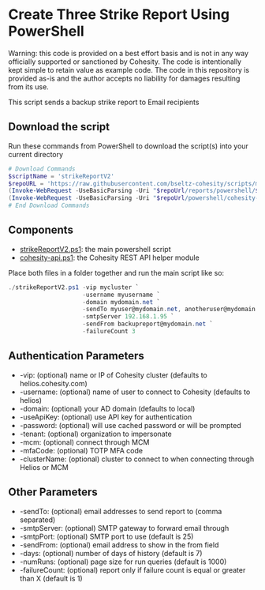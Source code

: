 # Create Three Strike Report Using PowerShell

Warning: this code is provided on a best effort basis and is not in any way officially supported or sanctioned by Cohesity. The code is intentionally kept simple to retain value as example code. The code in this repository is provided as-is and the author accepts no liability for damages resulting from its use.

This script sends a backup strike report to Email recipients

## Download the script

Run these commands from PowerShell to download the script(s) into your current directory

```powershell
# Download Commands
$scriptName = 'strikeReportV2'
$repoURL = 'https://raw.githubusercontent.com/bseltz-cohesity/scripts/master'
(Invoke-WebRequest -UseBasicParsing -Uri "$repoUrl/reports/powershell/$scriptName/$scriptName.ps1").content | Out-File "$scriptName.ps1"; (Get-Content "$scriptName.ps1") | Set-Content "$scriptName.ps1"
(Invoke-WebRequest -UseBasicParsing -Uri "$repoUrl/powershell/cohesity-api/cohesity-api.ps1").content | Out-File cohesity-api.ps1; (Get-Content cohesity-api.ps1) | Set-Content cohesity-api.ps1
# End Download Commands
```

## Components

* [strikeReportV2.ps1](https://raw.githubusercontent.com/bseltz-cohesity/scripts/master/reports/powershell/strikeReportV2/strikeReportV2.ps1): the main powershell script
* [cohesity-api.ps1](https://raw.githubusercontent.com/bseltz-cohesity/scripts/master/powershell/cohesity-api/cohesity-api.ps1): the Cohesity REST API helper module

Place both files in a folder together and run the main script like so:

```powershell
./strikeReportV2.ps1 -vip mycluster `
                     -username myusername `
                     -domain mydomain.net `
                     -sendTo myuser@mydomain.net, anotheruser@mydomain.net `
                     -smtpServer 192.168.1.95 `
                     -sendFrom backupreport@mydomain.net `
                     -failureCount 3
```

## Authentication Parameters

* -vip: (optional) name or IP of Cohesity cluster (defaults to helios.cohesity.com)
* -username: (optional) name of user to connect to Cohesity (defaults to helios)
* -domain: (optional) your AD domain (defaults to local)
* -useApiKey: (optional) use API key for authentication
* -password: (optional) will use cached password or will be prompted
* -tenant: (optional) organization to impersonate
* -mcm: (optional) connect through MCM
* -mfaCode: (optional) TOTP MFA code
* -clusterName: (optional) cluster to connect to when connecting through Helios or MCM

## Other Parameters

* -sendTo: (optional) email addresses to send report to (comma separated)
* -smtpServer: (optional) SMTP gateway to forward email through
* -smtpPort: (optional) SMTP port to use (default is 25)
* -sendFrom: (optional) email address to show in the from field
* -days: (optional) number of days of history (default is 7)
* -numRuns: (optional) page size for run queries (default is 1000)
* -failureCount: (optional) report only if failure count is equal or greater than X (default is 1)
